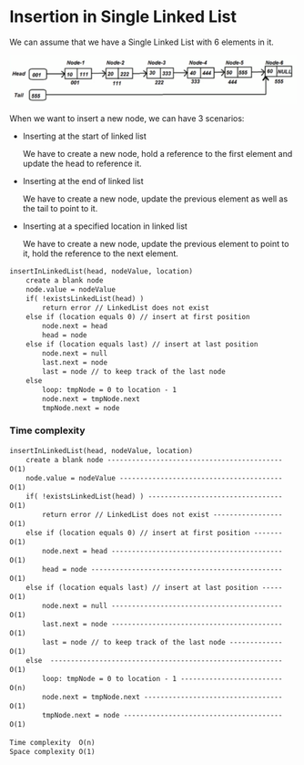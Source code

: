 # Insertion in Single Linked List

We can assume that we have a Single Linked List with 6 elements in it.

![](../../images/2019-06-12-18-51-06.png)

When we want to insert a new node, we can have 3 scenarios:
- Inserting at the start of linked list

    We have to create a new node, hold a reference to the first element and update the head to reference it.

- Inserting at the end of linked list

    We have to create a new node, update the previous element as well as the tail to point to it.

- Inserting at a specified location in linked list

    We have to create a new node, update the previous element to point to it, hold the reference to the next element.


```
insertInLinkedList(head, nodeValue, location)
    create a blank node
    node.value = nodeValue
    if( !existsLinkedList(head) )
        return error // LinkedList does not exist
    else if (location equals 0) // insert at first position
        node.next = head
        head = node
    else if (location equals last) // insert at last position
        node.next = null
        last.next = node
        last = node // to keep track of the last node
    else 
        loop: tmpNode = 0 to location - 1
        node.next = tmpNode.next
        tmpNode.next = node
```

### Time complexity

```
insertInLinkedList(head, nodeValue, location)
    create a blank node ------------------------------------------- O(1)
    node.value = nodeValue ---------------------------------------- O(1)
    if( !existsLinkedList(head) ) --------------------------------- O(1)
        return error // LinkedList does not exist ----------------- O(1)
    else if (location equals 0) // insert at first position ------- O(1)
        node.next = head ------------------------------------------ O(1)
        head = node ----------------------------------------------- O(1)
    else if (location equals last) // insert at last position ----- O(1)
        node.next = null ------------------------------------------ O(1)
        last.next = node ------------------------------------------ O(1)
        last = node // to keep track of the last node ------------- O(1)
    else  --------------------------------------------------------- O(1)
        loop: tmpNode = 0 to location - 1 ------------------------- O(n)
        node.next = tmpNode.next ---------------------------------- O(1)
        tmpNode.next = node --------------------------------------- O(1)

Time complexity  O(n)
Space complexity O(1)
```